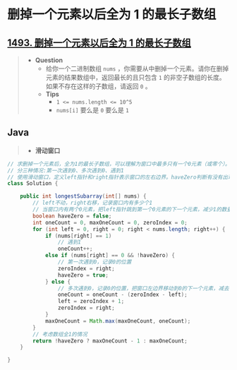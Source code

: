 # 删掉一个元素以后全为 1 的最长子数组

## [1493. 删掉一个元素以后全为 1 的最长子数组](https://leetcode.cn/problems/longest-subarray-of-1s-after-deleting-one-element/)

> - **Question**
>   - 给你一个二进制数组 `nums` ，你需要从中删掉一个元素。请你在删掉元素的结果数组中，返回最长的且只包含 `1` 的非空子数组的长度。如果不存在这样的子数组，请返回 `0` 。
>   - **Tips**
>     - `1 <= nums.length <= 10^5`
>     - `nums[i]` 要么是 `0` 要么是 `1`

## Java

> - **滑动窗口**

```java
// 求删掉一个元素后，全为1的最长子数组，可以理解为窗口中最多只有一个0元素（或零个）。
// 分三种情况:第一次遇到0、多次遇到0、遇到1
// 使用滑动窗口，定义left指针和right指针表示窗口的左右边界。haveZero判断有没有出现过0，zeroIndex记录0的索引，oneCount记录窗口内1的数量
class Solution {

    public int longestSubarray(int[] nums) {
        // left不动，right右移，记录窗口内有多少个1
        // 当窗口内有两个0元素，把left指针跳到第一个0元素的下一个元素，减少1的数量
        boolean haveZero = false;
        int oneCount = 0, maxOneCount = 0, zeroIndex = 0;
        for (int left = 0, right = 0; right < nums.length; right++) {
            if (nums[right] == 1)
                // 遇到1
                oneCount++;
            else if (nums[right] == 0 && !haveZero) {
                // 第一次遇到0，记录0的位置
                zeroIndex = right;
                haveZero = true;
            } else {
                // 多次遇到0，记录0的位置，把窗口左边界移动到0的下一个元素，减去舍弃区间中1的数量
                oneCount = oneCount - (zeroIndex - left);
                left = zeroIndex + 1;
                zeroIndex = right;
            }
            maxOneCount = Math.max(maxOneCount, oneCount);
        }
        // 考虑数组全1的情况
        return !haveZero ? maxOneCount - 1 : maxOneCount;
    }

}
```
